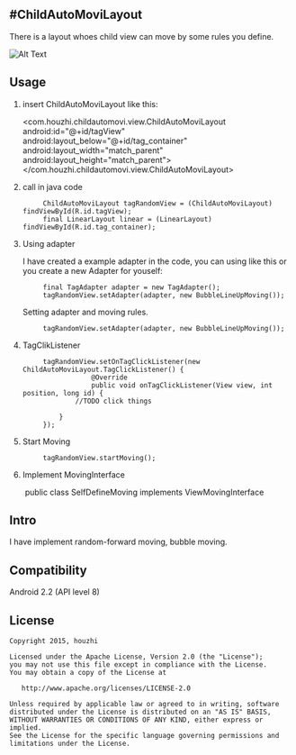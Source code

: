 #ChildAutoMoviLayout
------
There is a layout whoes child view can move by some rules you define.

![Alt Text](https://raw.githubusercontent.com/xxxzhi/ChildAutoMovi-Layout/master/movi.gif)

Usage
------
1.  insert ChildAutoMoviLayout like this:

    <com.houzhi.childautomovi.view.ChildAutoMoviLayout    
      android:id="@+id/tagView"    
      android:layout_below="@+id/tag_container"    
      android:layout_width="match_parent"    
     android:layout_height="match_parent">    
    </com.houzhi.childautomovi.view.ChildAutoMoviLayout>    

2. call in java code

            ChildAutoMoviLayout tagRandomView = (ChildAutoMoviLayout) findViewById(R.id.tagView);    
            final LinearLayout linear = (LinearLayout) findViewById(R.id.tag_container);    
            

3. Using adapter

    I have created a example adapter in the code, you can using like this or you create a new Adapter for youself:
            
            final TagAdapter adapter = new TagAdapter();    
            tagRandomView.setAdapter(adapter, new BubbleLineUpMoving());    

    Setting adapter and moving rules.

            tagRandomView.setAdapter(adapter, new BubbleLineUpMoving());


4. TagClikListener

            tagRandomView.setOnTagClickListener(new ChildAutoMoviLayout.TagClickListener() {    
                        @Override
                        public void onTagClickListener(View view, int position, long id) {
            		//TODO click things
  
            	}
            });

5. Start Moving

            tagRandomView.startMoving();  

6. Implement MovingInterface

    ​        ​public class SelfDefineMoving implements ViewMovingInterface


​Intro
------
I have implement random-forward moving, bubble moving.


Compatibility
------
Android 2.2 (API level 8)

## License

    Copyright 2015, houzhi

    Licensed under the Apache License, Version 2.0 (the "License");
    you may not use this file except in compliance with the License.
    You may obtain a copy of the License at

       http://www.apache.org/licenses/LICENSE-2.0

    Unless required by applicable law or agreed to in writing, software
    distributed under the License is distributed on an "AS IS" BASIS,
    WITHOUT WARRANTIES OR CONDITIONS OF ANY KIND, either express or implied.
    See the License for the specific language governing permissions and
    limitations under the License.
